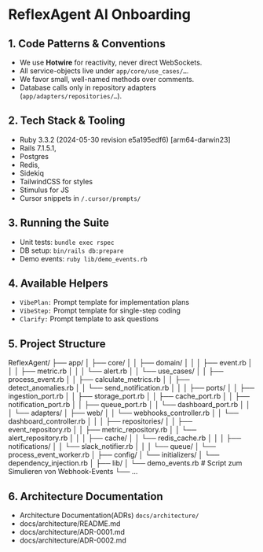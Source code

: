 # ReflexAgent AI Onboarding

## 1. Code Patterns & Conventions  
- We use **Hotwire** for reactivity, never direct WebSockets.  
- All service-objects live under `app/core/use_cases/…`.  
- We favor small, well-named methods over comments.  
- Database calls only in repository adapters (`app/adapters/repositories/…`).  

## 2. Tech Stack & Tooling  
- Ruby 3.3.2 (2024-05-30 revision e5a195edf6) [arm64-darwin23] 
- Rails 7.1.5.1, 
- Postgres
-  Redis, 
- Sidekiq  
- TailwindCSS for styles
- Stimulus for JS  
- Cursor snippets in `/.cursor/prompts/`  

## 3. Running the Suite  
- Unit tests: `bundle exec rspec`  
- DB setup: `bin/rails db:prepare`  
- Demo events: `ruby lib/demo_events.rb`  

## 4. Available Helpers  
- `VibePlan:` Prompt template for implementation plans  
- `VibeStep:` Prompt template for single-step coding  
- `Clarify:` Prompt template to ask questions  

## 5. Project Structure
ReflexAgent/
├── app/
│   ├── core/
│   │   ├── domain/
│   │   │   ├── event.rb
│   │   │   ├── metric.rb
│   │   │   └── alert.rb
│   │   └── use_cases/
│   │       ├── process_event.rb
│   │       ├── calculate_metrics.rb
│   │       ├── detect_anomalies.rb
│   │       └── send_notification.rb
│   │
│   ├── ports/
│   │   ├── ingestion_port.rb
│   │   ├── storage_port.rb
│   │   ├── cache_port.rb
│   │   ├── notification_port.rb
│   │   ├── queue_port.rb
│   │   └── dashboard_port.rb
│   │
│   └── adapters/
│       ├── web/
│       │   └── webhooks_controller.rb
│       │   └── dashboard_controller.rb
│       │
│       ├── repositories/
│       │   ├── event_repository.rb
│       │   ├── metric_repository.rb
│       │   └── alert_repository.rb
│       │
│       ├── cache/
│       │   └── redis_cache.rb
│       │
│       ├── notifications/
│       │   └── slack_notifier.rb
│       │
│       └── queue/
│           └── process_event_worker.rb
│
├── config/
│   └── initializers/
│       └── dependency_injection.rb
│
├── lib/
│   └── demo_events.rb      # Script zum Simulieren von Webhook-Events
└── …


## 6. Architecture Documentation
- Architecture Documentation(ADRs) `docs/architecture/`
- docs/architecture/README.md
- docs/architecture/ADR-0001.md
- docs/architecture/ADR-0002.md
